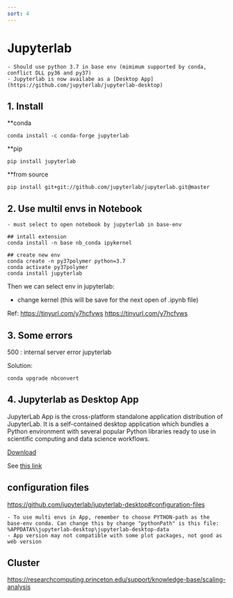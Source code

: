 ```yaml
---
sort: 4
---
```


# Jupyterlab
```note
- Should use python 3.7 in base env (mimimum supported by conda, conflict DLL py36 and py37)
- Jupyterlab is now availabe as a [Desktop App](https://github.com/jupyterlab/jupyterlab-desktop)
```

## 1. Install

**conda 
```shell
conda install -c conda-forge jupyterlab
```

**pip
```shell
pip install jupyterlab
```

**from source
```shell
pip install git+git://github.com/jupyterlab/jupyterlab.git@master
```


## 2. Use multil envs in Notebook
```note
- must select to open notebook by jupyterlab in base-env
```

```shell
## intall extension
conda install -n base nb_conda ipykernel

## create new env
conda create -n py37polymer python=3.7
conda activate py37polymer
conda install jupyterlab
```

Then we can select env in jupyterlab:
- change kernel (this will be save for the next open of .ipynb file)

Ref: 
https://tinyurl.com/y7hcfvws 
https://tinyurl.com/y7hcfvws

## 3. Some errors

500 : internal server error jupyterlab

Solution:
```shell
conda upgrade nbconvert 
```

## 4. Jupyterlab as Desktop App
JupyterLab App is the cross-platform standalone application distribution of JupyterLab. It is a self-contained desktop application which bundles a Python environment with several popular Python libraries ready to use in scientific computing and data science workflows.

[Download](https://github.com/jupyterlab/jupyterlab-desktop)

See [this link](https://blog.jupyter.org/jupyterlab-desktop-app-now-available-b8b661b17e9a)

## configuration files
https://github.com/jupyterlab/jupyterlab-desktop#configuration-files

```tip
- To use multi envs in App, remember to choose PYTHON-path as the base-env conda. Can change this by change "pythonPath" is this file:
%APPDATA%\jupyterlab-desktop\jupyterlab-desktop-data
- App version may not compatible with some plot packages, not good as web version
```




## Cluster

https://researchcomputing.princeton.edu/support/knowledge-base/scaling-analysis


